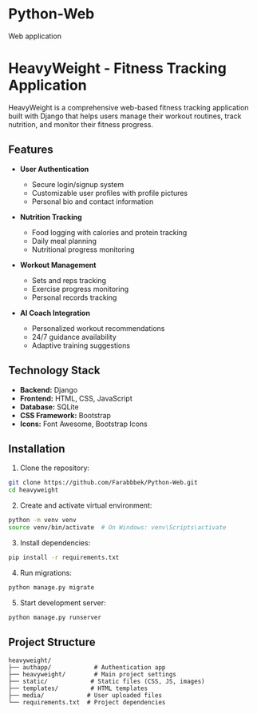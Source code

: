 # Python-Web
Web application
# HeavyWeight - Fitness Tracking Application

HeavyWeight is a comprehensive web-based fitness tracking application built with Django that helps users manage their workout routines, track nutrition, and monitor their fitness progress.

## Features

- **User Authentication**
  - Secure login/signup system 
  - Customizable user profiles with profile pictures
  - Personal bio and contact information

- **Nutrition Tracking**
  - Food logging with calories and protein tracking
  - Daily meal planning
  - Nutritional progress monitoring

- **Workout Management**
  - Sets and reps tracking
  - Exercise progress monitoring
  - Personal records tracking

- **AI Coach Integration**
  - Personalized workout recommendations
  - 24/7 guidance availability
  - Adaptive training suggestions

## Technology Stack

- **Backend:** Django
- **Frontend:** HTML, CSS, JavaScript
- **Database:** SQLite
- **CSS Framework:** Bootstrap
- **Icons:** Font Awesome, Bootstrap Icons

## Installation

1. Clone the repository:
```sh
git clone https://github.com/Farabbbek/Python-Web.git
cd heavyweight
```

2. Create and activate virtual environment:
```sh
python -m venv venv
source venv/bin/activate  # On Windows: venv\Scripts\activate
```

3. Install dependencies:
```sh
pip install -r requirements.txt
```

4. Run migrations:
```sh
python manage.py migrate
```

5. Start development server:
```sh
python manage.py runserver
```

## Project Structure

```
heavyweight/
├── authapp/            # Authentication app
├── heavyweight/        # Main project settings
├── static/            # Static files (CSS, JS, images)
├── templates/         # HTML templates
├── media/            # User uploaded files
└── requirements.txt  # Project dependencies

